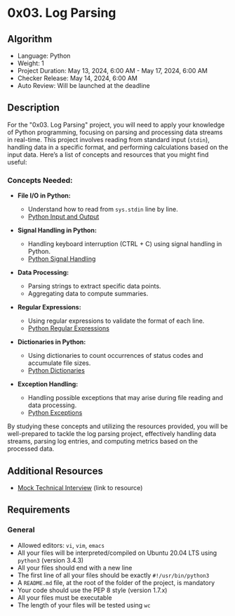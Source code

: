 # 0x03. Log Parsing

## Algorithm

- Language: Python
- Weight: 1
- Project Duration: May 13, 2024, 6:00 AM - May 17, 2024, 6:00 AM
- Checker Release: May 14, 2024, 6:00 AM
- Auto Review: Will be launched at the deadline

## Description

For the "0x03. Log Parsing" project, you will need to apply your knowledge of Python programming, focusing on parsing and processing data streams in real-time. This project involves reading from standard input (`stdin`), handling data in a specific format, and performing calculations based on the input data. Here’s a list of concepts and resources that you might find useful:

### Concepts Needed:

- **File I/O in Python:**
  - Understand how to read from `sys.stdin` line by line.
  - [Python Input and Output](https://docs.python.org/3/tutorial/inputoutput.html)

- **Signal Handling in Python:**
  - Handling keyboard interruption (CTRL + C) using signal handling in Python.
  - [Python Signal Handling](https://docs.python.org/3/library/signal.html)

- **Data Processing:**
  - Parsing strings to extract specific data points.
  - Aggregating data to compute summaries.

- **Regular Expressions:**
  - Using regular expressions to validate the format of each line.
  - [Python Regular Expressions](https://docs.python.org/3/library/re.html)

- **Dictionaries in Python:**
  - Using dictionaries to count occurrences of status codes and accumulate file sizes.
  - [Python Dictionaries](https://docs.python.org/3/tutorial/datastructures.html#dictionaries)

- **Exception Handling:**
  - Handling possible exceptions that may arise during file reading and data processing.
  - [Python Exceptions](https://docs.python.org/3/tutorial/errors.html)

By studying these concepts and utilizing the resources provided, you will be well-prepared to tackle the log parsing project, effectively handling data streams, parsing log entries, and computing metrics based on the processed data.

## Additional Resources

- [Mock Technical Interview](#) (link to resource)

## Requirements

### General

- Allowed editors: `vi`, `vim`, `emacs`
- All your files will be interpreted/compiled on Ubuntu 20.04 LTS using `python3` (version 3.4.3)
- All your files should end with a new line
- The first line of all your files should be exactly `#!/usr/bin/python3`
- A `README.md` file, at the root of the folder of the project, is mandatory
- Your code should use the PEP 8 style (version 1.7.x)
- All your files must be executable
- The length of your files will be tested using `wc`

